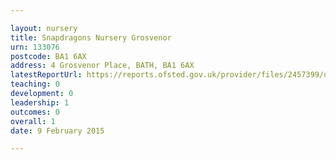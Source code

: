 ```yaml
---

layout: nursery
title: Snapdragons Nursery Grosvenor
urn: 133076
postcode: BA1 6AX
address: 4 Grosvenor Place, BATH, BA1 6AX
latestReportUrl: https://reports.ofsted.gov.uk/provider/files/2457399/urn/133076.pdf
teaching: 0
development: 0
leadership: 1
outcomes: 0
overall: 1
date: 9 February 2015

---
```

